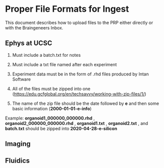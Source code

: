 # Proper File Formats for Ingest #

This document describes how to upload files to the PRP either directly or with the Braingeneers Inbox.

## Ephys at UCSC ##

1. Must include a batch.txt for notes

2. Must include a txt file named after each experiment

3. Experiment data must be in the form of .rhd files produced by Intan Software

4. All of the files must be zipped into one (https://edu.gcfglobal.org/en/techsavvy/working-with-zip-files/1/)

5. The name of the zip file should be the date followed by **e** and then some basic information (**2000-01-01-e-info**)

Example: **organoid1_000000_000000.rhd** , **organoid2_000000_000000.rhd** , **organoid1.txt** , **organoid2.txt** , and **batch.txt** should be zipped into **2020-04-28-e-silicon**


## Imaging ##



## Fluidics ##

